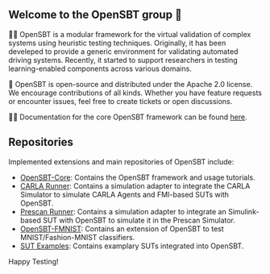 ## Welcome to the OpenSBT group 👋

🙋‍♀️ OpenSBT is a modular framework for the virtual validation of complex systems using heuristic testing techniques. 
Originally, it has been develeped to provide a generic environment for validating automated driving systems. 
Recently, it started to support researchers in testing learning-enabled components across various domains.

🌈 OpenSBT is open-source and distributed under the Apache 2.0 license. We encourage contributions of all kinds. 
Whether you have feature requests or encounter issues, feel free to create tickets or open discussions.

👩‍💻 Documentation for the core OpenSBT framework can be found [here](https://opensbt.github.io/opensbt-core/).


## Repositories
Implemented extensions and main repositories of OpenSBT include:

- [OpenSBT-Core](https://github.com/opensbt/opensbt-core): Contains the OpenSBT framework and usage tutorials.
- [CARLA Runner](https://github.com/opensbt/carla-runner): Contains a simulation adapter to integrate the CARLA Simulator to simulate CARLA Agents and FMI-based SUTs with OpenSBT.
- [Prescan Runner](https://github.com/opensbt/prescan_runner): Contains a simulation adapter to integrate an Simulink-based SUT with OpenSBT to simulate it in the Prescan Simulator.
- [OpenSBT-FMNIST](https://github.com/opensbt/opensbt-fmnist): Contains an extension of OpenSBT to test MNIST/Fashion-MNIST classifiers.
- [SUT Examples](https://github.com/opensbt/sut-examples): Contains examplary SUTs integrated into OpenSBT.

Happy Testing!


